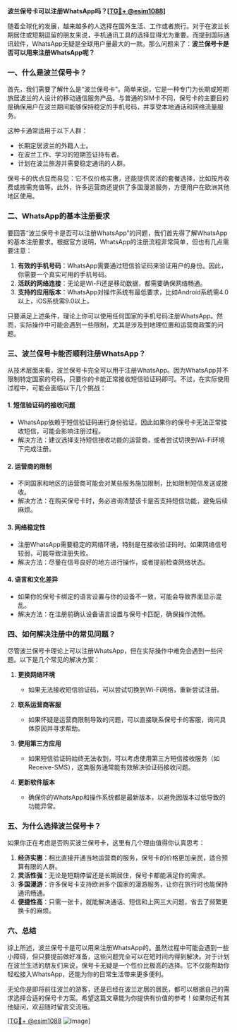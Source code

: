 **波兰保号卡可以注册WhatsApp吗？[[TG💪+ @esim1088](https://t.me/s/esim1088)]**

随着全球化的发展，越来越多的人选择在国外生活、工作或者旅行。对于在波兰长期居住或短期逗留的朋友来说，手机通讯工具的选择显得尤为重要。而提到国际通讯软件，WhatsApp无疑是全球用户量最大的一款。那么问题来了：**波兰保号卡是否可以用来注册WhatsApp呢？**

### 一、什么是波兰保号卡？

首先，我们需要了解什么是“波兰保号卡”。简单来说，它是一种专门为长期或短期旅居波兰的人设计的移动通信服务产品。与普通的SIM卡不同，保号卡的主要目的是确保用户在波兰期间能够保持稳定的手机号码，并享受本地通话和网络流量服务。

这种卡通常适用于以下人群：
- 长期定居波兰的外籍人士。
- 在波兰工作、学习的短期签证持有者。
- 计划在波兰旅游并需要稳定通讯的人群。

保号卡的优点显而易见：它不仅价格实惠，还能提供灵活的套餐选择，比如按月收费或按需充值等。此外，许多运营商还提供了多国漫游服务，方便用户在欧洲其他地区使用。

### 二、WhatsApp的基本注册要求

要回答“波兰保号卡是否可以注册WhatsApp”的问题，我们首先得了解WhatsApp的基本注册要求。根据官方说明，WhatsApp的注册流程非常简单，但也有几点需要注意：

1. **有效的手机号码**：WhatsApp需要通过短信验证码来验证用户的身份。因此，你需要一个真实可用的手机号码。
2. **活跃的网络连接**：无论是Wi-Fi还是移动数据，都需要确保网络畅通。
3. **支持的应用版本**：WhatsApp对操作系统有最低要求，比如Android系统需4.0以上，iOS系统需9.0以上。

只要满足上述条件，理论上你可以使用任何国家的手机号码注册WhatsApp。然而，实际操作中可能会遇到一些限制，尤其是涉及到地理位置和运营商政策的问题。

### 三、波兰保号卡能否顺利注册WhatsApp？

从技术层面来看，波兰保号卡完全可以用于注册WhatsApp。因为WhatsApp并不限制特定国家的号码，只要你的卡能正常接收短信验证码即可。不过，在实际使用过程中，可能会面临以下几个挑战：

#### 1. **短信验证码的接收问题**
   - WhatsApp依赖于短信验证码进行身份验证，因此如果你的保号卡无法正常接收短信，可能会影响注册过程。
   - 解决方法：建议选择支持短信接收功能的运营商，或者尝试切换到Wi-Fi环境下完成注册。

#### 2. **运营商的限制**
   - 不同国家和地区的运营商可能会对某些服务施加限制，比如限制短信发送或接收。
   - 解决方法：在购买保号卡时，务必咨询清楚该卡是否支持短信功能，避免后续麻烦。

#### 3. **网络稳定性**
   - 注册WhatsApp需要稳定的网络环境，特别是在接收验证码时。如果网络信号较弱，可能导致注册失败。
   - 解决方法：尽量在信号良好的地方进行操作，或者提前检查网络状态。

#### 4. **语言和文化差异**
   - 如果你的保号卡绑定的语言设置与你的设备不一致，可能会导致界面显示混乱。
   - 解决方法：在注册前确认设备语言设置与保号卡匹配，确保操作流畅。

### 四、如何解决注册中的常见问题？

尽管波兰保号卡理论上可以注册WhatsApp，但在实际操作中难免会遇到一些问题。以下是几个常见的解决方案：

1. **更换网络环境**
   - 如果无法接收短信验证码，可以尝试切换到Wi-Fi网络，重新尝试注册。

2. **联系运营商客服**
   - 如果怀疑是运营商限制导致的问题，可以直接联系保号卡的客服，询问具体原因并寻求帮助。

3. **使用第三方应用**
   - 如果短信验证码始终无法收到，可以考虑使用第三方短信接收服务（如Receive-SMS），这类服务通常能有效解决验证码接收问题。

4. **更新软件版本**
   - 确保你的WhatsApp和操作系统都是最新版本，以避免因版本过低导致的功能异常。

### 五、为什么选择波兰保号卡？

如果你正在考虑是否购买波兰保号卡，这里有几个理由值得你认真思考：

1. **经济实惠**：相比直接开通当地运营商的服务，保号卡的价格更加亲民，适合预算有限的人群。
2. **灵活性强**：无论是短期停留还是长期居住，保号卡都能满足你的需求。
3. **多国漫游**：许多保号卡支持欧洲多个国家的漫游服务，让你在旅行时也能保持通讯畅通。
4. **便捷性高**：只需一张卡，就能解决通话、短信和上网三大问题，省去了频繁更换卡的麻烦。

### 六、总结

综上所述，波兰保号卡是可以用来注册WhatsApp的。虽然过程中可能会遇到一些小障碍，但只要提前做好准备，这些问题完全可以在短时间内得到解决。对于计划在波兰生活的朋友们来说，保号卡无疑是一个性价比极高的选择。它不仅能帮助你轻松接入WhatsApp，还能为你的日常生活带来更多便利。

无论你是即将前往波兰的游客，还是已经在波兰定居的居民，都可以根据自己的需求选择合适的保号卡方案。希望这篇文章能为你提供有价值的参考！如果你还有其他疑问，欢迎随时留言交流哦。

[[TG💪+ @esim1088](https://t.me/s/esim1088) ![Image](https://i.postimg.cc/4NQfJmqS/Snipaste-2025-05-13-00-14-12.png)]